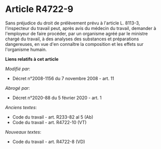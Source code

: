 # Article R4722-9

Sans préjudice du droit de prélèvement prévu à l'article L. 8113-3, l'inspecteur du travail peut, après avis du médecin du
travail, demander à l'employeur de faire procéder, par un organisme agréé par le ministre chargé du travail, à des analyses
des substances et préparations dangereuses, en vue d'en connaître la composition et les effets sur l'organisme humain.

**Liens relatifs à cet article**

_Modifié par_:

  - Décret n°2008-1156 du 7 novembre 2008 - art. 11

_Abrogé par_:

  - Décret n°2020-88 du 5 février 2020 - art. 1

_Anciens textes_:

  - Code du travail - art. R233-82 al 5 (Ab)
  - Code du travail - art. R4722-10 (VT)

_Nouveaux textes_:

  - Code du travail - art. R4722-8 (VD)
